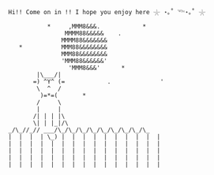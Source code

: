 ```
Hi!! Come on in !! I hope you enjoy here 𓇼 ⋆｡˚ 𓆝⋆｡˚ 𓇼

           *     ,MMM8&&&.            *
                MMMM88&&&&&    .
               MMMM88&&&&&&&
   *           MMM88&&&&&&&&
               MMM88&&&&&&&&
               'MMM88&&&&&&'
                 'MMM8&&&'      *
        |\___/|
       =) ^Y^ (=            .              '
        \  ^  /
         )=*=(       *
        /     \
        |     |
       /| | | |\
       \| | |_|/\
_/\_//_// ___/\_/\_/\_/\_/\_/\_/\_/\_/\_
|  |  |  | \_) |  |  |  |  |  |  |  |  |  |
|  |  |  |  |  |  |  |  |  |  |  |  |  |  |
|  |  |  |  |  |  |  |  |  |  |  |  |  |  |
|  |  |  |  |  |  |  |  |  |  |  |  |  |  |
|  |  |  |  |  |  |  |  |  |  |  |  |  |  |
```
<!--
**anastasiialaptii/anastasiialaptii** is a ✨ _special_ ✨ repository because its `README.md` (this file) appears on your GitHub profile.

Here are some ideas to get you started:

- 🔭 I’m currently working on ...
- 🌱 I’m currently learning ...
- 👯 I’m looking to collaborate on ...
- 🤔 I’m looking for help with ...
- 💬 Ask me about ...
- 📫 How to reach me: ...
- 😄 Pronouns: ...
- ⚡ Fun fact: ...
-->
